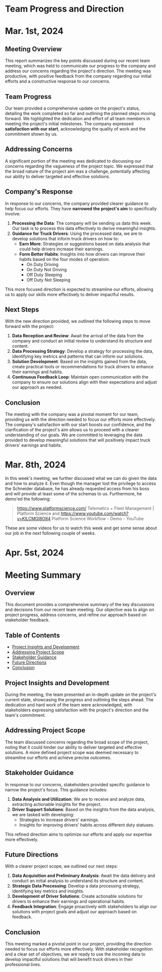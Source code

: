 # Team Progress and Direction

# Mar. 1st, 2024

## Meeting Overview

This report summarizes the key points discussed during our recent team meeting, which was held to communicate our progress to the company and address our concerns regarding the project's direction. The meeting was productive, with positive feedback from the company regarding our initial efforts and a constructive response to our concerns.

## Team Progress

Our team provided a comprehensive update on the project's status, detailing the work completed so far and outlining the planned steps moving forward. We highlighted the dedication and effort of all team members in meeting the project's initial milestones. The company expressed **satisfaction with our start**, acknowledging the quality of work and the commitment shown by us.

## Addressing Concerns

A significant portion of the meeting was dedicated to discussing our concerns regarding the vagueness of the project topic. We expressed that the broad nature of the project aim was a challenge, potentially affecting our ability to deliver targeted and effective solutions.

## Company's Response

In response to our concerns, the company provided clearer guidance to help focus our efforts. They have **narrowed the project's aim** to specifically involve:

1. **Processing the Data**: The company will be sending us data this week. Our task is to process this data effectively to derive meaningful insights.
2. **Guidance for Truck Drivers**: Using the processed data, we are to develop solutions that inform truck drivers on how to:
   - **Earn More**: Strategies or suggestions based on data analysis that could help drivers increase their earnings.
   - **Form Better Habits**: Insights into how drivers can improve their habits based on the four modes of operation:
     - On Duty Driving
     - On Duty Not Driving
     - Off Duty Sleeping
     - Off Duty Not Sleeping

This more focused direction is expected to streamline our efforts, allowing us to apply our skills more effectively to deliver impactful results.

## Next Steps

With the new direction provided, we outlined the following steps to move forward with the project:

1. **Data Reception and Review**: Await the arrival of the data from the company and conduct an initial review to understand its structure and content.
2. **Data Processing Strategy**: Develop a strategy for processing the data, identifying key metrics and patterns that can inform our solutions.
3. **Solution Development**: Based on the insights gained from the data, create practical tools or recommendations for truck drivers to enhance their earnings and habits.
4. **Continuous Feedback Loop**: Maintain open communication with the company to ensure our solutions align with their expectations and adjust our approach as needed.

## Conclusion

The meeting with the company was a pivotal moment for our team, providing us with the direction needed to focus our efforts more effectively. The company's satisfaction with our start boosts our confidence, and the clarification of the project's aim allows us to proceed with a clearer understanding of our goals. We are committed to leveraging the data provided to develop meaningful solutions that will positively impact truck drivers' earnings and habits.

# Mar. 8th, 2024

In this week's meeting, we further discussed what we can do given the data and how to analyze it. Even though the manager lost the privilege to access the Schneider database, he has already requested access from his boss and will provide at least some of the schemas to us. Furthermore, he demo'ed the following:

> https://www.platformscience.com/
> Telematics + Fleet Management | Platform Science
> and
> https://www.youtube.com/watch?v=KlLCMGl8O84
> Platform Science Workflow - Demo - YouTube

These are some videos for us to watch this week and get some sense about our job in the next following couple of weeks.

# Apr. 5st, 2024

# Meeting Summary

## Overview

This document provides a comprehensive summary of the key discussions and decisions from our recent team meeting. Our objective was to align on project progress, address concerns, and refine our approach based on stakeholder feedback.

## Table of Contents

- [Project Insights and Development](#project-insights-and-development)
- [Addressing Project Scope](#addressing-project-scope)
- [Stakeholder Guidance](#stakeholder-guidance)
- [Future Directions](#future-directions)
- [Conclusion](#conclusion)

## Project Insights and Development

During the meeting, the team presented an in-depth update on the project's current state, showcasing the progress and outlining the steps ahead. The dedication and hard work of the team were acknowledged, with stakeholders expressing satisfaction with the project's direction and the team's commitment.

## Addressing Project Scope

The team discussed concerns regarding the broad scope of the project, noting that it could hinder our ability to deliver targeted and effective solutions. A more defined project scope was deemed necessary to streamline our efforts and achieve precise outcomes.

## Stakeholder Guidance

In response to our concerns, stakeholders provided specific guidance to narrow the project's focus. This guidance includes:

1. **Data Analysis and Utilization**: We are to receive and analyze data, extracting actionable insights for the project.
2. **Driver Support Solutions**: Based on the insights from the data analysis, we are tasked with developing:
   - Strategies to increase drivers' earnings.
   - Insights for improving drivers' habits across different duty statuses.

This refined direction aims to optimize our efforts and apply our expertise more effectively.

## Future Directions

With a clearer project scope, we outlined our next steps:

1. **Data Acquisition and Preliminary Analysis**: Await the data delivery and conduct an initial analysis to understand its structure and content.
2. **Strategic Data Processing**: Develop a data processing strategy, identifying key metrics and insights.
3. **Development of Driver Solutions**: Create actionable solutions for drivers to enhance their earnings and operational habits.
4. **Feedback Integration**: Engage proactively with stakeholders to align our solutions with project goals and adjust our approach based on feedback.

## Conclusion

This meeting marked a pivotal point in our project, providing the direction needed to focus our efforts more effectively. With stakeholder recognition and a clear set of objectives, we are ready to use the incoming data to develop impactful solutions that will benefit truck drivers in their professional lives.
